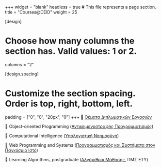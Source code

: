 +++
widget = "blank"
headless = true  # This file represents a page section.
title = "Courses@CEID"
weight = 25

[design]
  # Choose how many columns the section has. Valid values: 1 or 2.
  columns = "2"
  
[design.spacing]
  # Customize the section spacing. Order is top, right, bottom, left.
  padding = ["0", "0", "20px", "0"]
+++
:page_facing_up: [Θέματα Διπλωματικών Εργασιών](thesesTopics)

:page_facing_up: Object-οriented Programming ([Αντικειμενοστραφής Προγραμματισμός](https://eclass.upatras.gr/courses/CEID1105/))

:page_facing_up: Computational Intelligence ([Υπολογιστική Νοημοσύνη](https://eclass.upatras.gr/courses/CEID1060/))

:page_facing_up: Web Programming and Systems ([Προγραμματισμός και Συστήματα στον Παγκόσμιο Ιστό](http://athos.ceid.upatras.gr/intech/))

:page_facing_up: Learning Algorithms, postgraduate ([Αλγόριθμοι Μάθησης](https://eclass.upatras.gr/courses/CEID1043/), ΠΜΣ ΕΤΥ)
